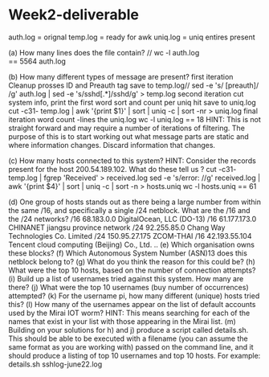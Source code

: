 # Week2-deliverable
auth.log = orignal
temp.log = ready for awk
uniq.log = uniq entires present


(a) How many lines does the file contain? // wc -l auth.log            
== 5564 auth.log


(b) How many different types of message are present?
first iteration
Cleanup prosses ID and Preauth tag save to temp.log//
sed -e  's/ \[preauth]/ /g' auth.log  | sed -e  's/sshd\[.*\]/sshd/g' > temp.log
second iteration
cut system info,  print the first word sort and count per uniq hit save to uniq.log
cut -c31- temp.log | awk '{print $1}' | sort | uniq -c | sort -nr > uniq.log
final iteration
word count -lines the uniq.log
wc -l uniq.log
== 18
HINT: This is not straight forward and may require a number of iterations of filtering. The
purpose of this is to start working out what message parts are static and where information
changes. Discard information that changes.


(c) How many hosts connected to this system?
HINT: Consider the records present for the host 200.54.189.102. What do these tell us ?
cut -c31- temp.log | fgrep 'Received' > received.log
sed -e  's/error: //g' received.log | awk '{print $4}' | sort | uniq -c | sort -n > hosts.uniq
wc -l hosts.uniq
== 61

(d) One group of hosts stands out as there being a large number from within the same /16,
and specifically a single /24 netblock. What are the /16 and the /24 networks?
/16 68.183.0.0 DigitalOcean, LLC (DO-13)
/16 61.177.173.0  CHINANET jiangsu province network
/24 92.255.85.0 Chang Way Technologies Co. Limited
/24 150.95.27.175 ZCOM-THAI
/16 42.193.55.104 Tencent cloud computing (Beijing) Co., Ltd.
..
(e) Which organisation owns these blocks?
(f) Which Autonomous System Number (ASN)13 does this netblock belong to?
(g) What do you think the reason for this could be?
(h) What were the top 10 hosts, based on the number of connection attempts?
(i) Build up a list of usernames tried against this system. How many are there?
(j) What were the top 10 usernames (buy number of occurrences) attempted?
(k) For the username pi, how many different (unique) hosts tried this?
(l) How many of the usernames appear on the list of default accounts used by the Mirai IOT
worm?
HINT: This means searching for each of the names that exist in your list with those appearing in the Mirai list.
(m) Building on your solutions for h) and j) produce a script called details.sh. This should be
able to be executed with a filename (you can assume the same format as you are working
with) passed on the command line, and it should produce a listing of top 10 usernames
and top 10 hosts. For example: details.sh sshlog-june22.log
